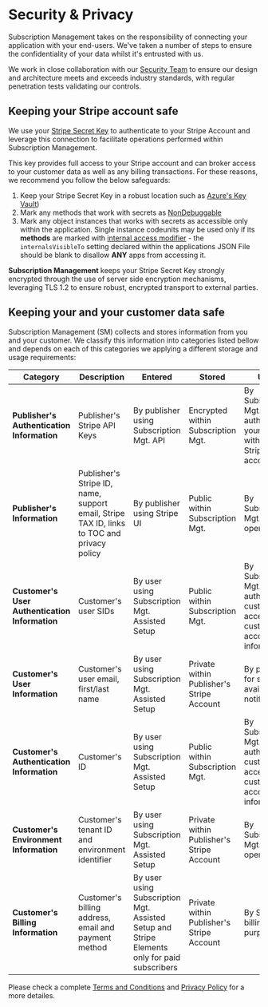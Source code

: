 # Security & Privacy
Subscription Management takes on the responsibility of connecting your application with your end-users. We've taken a number of steps to ensure the confidentiality of your data whilst it's entrusted with us.

We work in close collaboration with our [Security Team](https://theta.co.nz/cyber) to ensure our design and architecture meets and exceeds industry standards, with regular penetration tests validating our controls.

## Keeping your Stripe account safe
We use your [Stripe Secret Key](https://stripe.com/docs/keys#safe-keys) to authenticate to your Stripe Account and leverage this connection to facilitate  operations performed within Subscription Management.

This key provides full access to your Stripe account and can broker access to your customer data as well as any billing transactions. For these reasons, we recommend you follow the below safeguards:
1. Keep your Stripe Secret Key in a robust location such as [Azure's Key Vault](https://docs.microsoft.com/en-us/dynamics365/business-central/dev-itpro/developer/devenv-app-key-vault)) 
2. Mark any methods that work with secrets as [NonDebuggable](https://docs.microsoft.com/en-us/dynamics365/business-central/dev-itpro/developer/methods/devenv-nondebuggable-attribute)
3. Mark any object instances that works with secrets as accessible only within the application. Single instance codeunits may be used only if its **methods** are marked with [internal access modifier](https://docs.microsoft.com/en-us/dynamics365/business-central/dev-itpro/developer/devenv-using-access-modifiers) - the `internalsVisibleTo` setting declared within the applications JSON File should be blank to disallow **ANY** apps from accessing it.

**Subscription Management** keeps your Stripe Secret Key strongly encrypted through the use of server side encryption mechanisms, leveraging TLS 1.2 to ensure robust, encrypted transport to external parties.
## Keeping your and your customer data safe
Subscription Management (SM) collects and stores information from you and your customer. We classify this information into categories listed bellow and depends on each of this categories we applying a different storage and usage requirements:

Category | Description | Entered | Stored | Used 
-------- | ----------- | ------- | ------ | ----
**Publisher's Authentication Information** | Publisher's Stripe API Keys | By publisher using Subscription Mgt. API | Encrypted within Subscription Mgt. | By Subscription Mgt. to authorize your app with your Stripe account
**Publisher's Information** | Publisher's Stripe ID, name, support email, Stripe TAX ID, links to TOC and privacy policy | By publisher using Stripe UI | Public within Subscription Mgt. | By Subscription Mgt. to operate
**Customer's User Authentication Information** | Customer's user SIDs | By user using Subscription Mgt. Assisted Setup | Public within Subscription Mgt. | By Subscription Mgt. to authorize customer access to customer's account information
**Customer's User Information** | Customer's user email, first/last name | By user using Subscription Mgt. Assisted Setup | Private within Publisher's Stripe Account | By publisher for service availability notifications
**Customer's Authentication Information** | Customer's ID | By user using Subscription Mgt. Assisted Setup | Public within Subscription Mgt. | By Subscription Mgt. to authorize customer access to customer's account information
**Customer's Environment Information** | Customer's tenant ID and environment identifier | By user using Subscription Mgt. Assisted Setup | Private within Publisher's Stripe Account | By Subscription Mgt. to operate
**Customer's Billing Information** | Customer's billing address, email and payment method | By user using Subscription Mgt. Assisted Setup and Stripe Elements only for paid subscribers | Private within Publisher's Stripe Account | By Stripe to billing purposes

Please check a complete [Terms and Conditions](https://www.theta.co.nz/media/3805/terms-and-conditions-for-appsource-apps-for-business-central.pdf) and [Privacy Policy](https://www.theta.co.nz/contact-us/privacy-policy/) for a more detailes.

